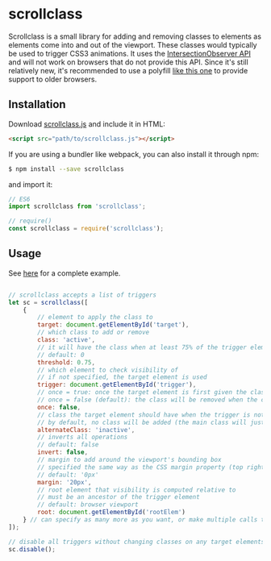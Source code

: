scrollclass
===========

Scrollclass is a small library for adding and removing classes to elements as
elements come into and out of the viewport. These classes would typically be
used to trigger CSS3 animations. It uses the
[IntersectionObserver API](https://developer.mozilla.org/en-US/docs/Web/API/IntersectionObserver)
and will not work on browsers that do not provide this API. Since it's still
relatively new, it's recommended to use a polyfill
[like this one](https://github.com/w3c/IntersectionObserver/tree/master/polyfill)
to provide support to older browsers.

Installation
------------

Download [scrollclass.js](https://raw.githubusercontent.com/190n/scrollclass/master/scrollclass.js)
and include it in HTML:

```html
<script src="path/to/scrollclass.js"></script>
```

If you are using a bundler like webpack, you can also install it through npm:

```bash
$ npm install --save scrollclass
```

and import it:

```js
// ES6
import scrollclass from 'scrollclass';

// require()
const scrollclass = require('scrollclass');
```

Usage
-----

See [here](https://190n.github.io/scrollclass/example/example.html)
for a complete example.

```js

// scrollclass accepts a list of triggers
let sc = scrollclass([
    {
        // element to apply the class to
        target: document.getElementById('target'),
        // which class to add or remove
        class: 'active',
        // it will have the class when at least 75% of the trigger element is visible
        // default: 0
        threshold: 0.75,
        // which element to check visibility of
        // if not specified, the target element is used
        trigger: document.getElementById('trigger'),
        // once = true: once the target element is first given the class, it will never be removed
        // once = false (default): the class will be removed when the condition is no longer met
        once: false,
        // class the target element should have when the trigger is not visible
        // by default, no class will be added (the main class will just be removed)
        alternateClass: 'inactive',
        // inverts all operations
        // default: false
        invert: false,
        // margin to add around the viewport's bounding box
        // specified the same way as the CSS margin property (top right bottom left)
        // default: '0px'
        margin: '20px',
        // root element that visibility is computed relative to
        // must be an ancestor of the trigger element
        // default: browser viewport
        root: document.getElementById('rootElem')
    } // can specify as many more as you want, or make multiple calls to scrollclass
]);

// disable all triggers without changing classes on any target elements
sc.disable();
```
